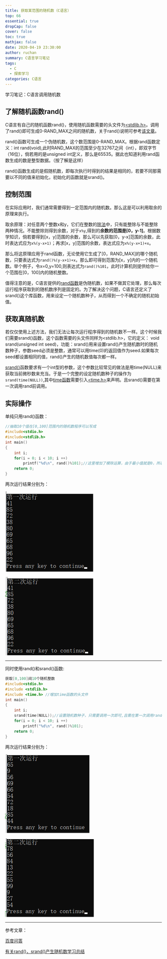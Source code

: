 ```yaml
---
title: 获取某范围的随机数（C语言）
top: 66
essential: true
dropCap: false
cover: false
toc: true
mathjax: false
date: 2020-04-19 23:30:00
author: ruchan
summary: C语言学习笔记 
tags: 
  - C
  - 探索学习
categories: C语言
---
```


学习笔记：C语言调用随机数

<!-- more -->

## 了解随机函数rand()

C语言有自己的随机函数rand()，使用随机函数需要的头文件为[<stdlib.h>](https://baike.baidu.com/item/stdlib.h/10370777?fr=aladdin)。调用了rand()即可生成0-RAND_MAX之间的随机数，关于rand()说明可参考[该文章](https://www.cnblogs.com/guihailiuli/p/4154416.html)。     

rand()函数可生成一个伪随机数，这个数范围是0-RAND_MAX。根据rand函数定义：int rand(void),此时RAND_MAX的范围至少在32767之间（int），即双字节（16位），倘若用的是unsigned int定义，那么是65535。据此也知道利用rand函数生成的数是整型数据。（按了解是这样）

rand()函数生成的是假随机数，即每次执行时得到的结果是相同的，若要不同那需要以不同的值来初始化，初始化的函数就是srand()。

## 控制范围

在实际应用时，我们通常需要得到一定范围内的随机数。那么这是可以利用取余的原理来执行。

取余原理：对任意两个整数x和y，它们在整数的[除法](https://baike.baidu.com/item/除法/6280598)中，只有能整除与不能整除两种情况。不能整除则得到余数，对于`x%y`,得到的**余数的范围是[0，y-1]**。根据数学知识，倘若要得到[x，y]范围的余数，那么可以先获取[0，y-x]范围的余数，此时表达式应为`x%(y-x+1)`；再求[x，y]范围的余数，表达式应为`x%(y-x+1)+x`。

那么将这原理应用于rand函数，无论使用它生成了[0，RAND_MAX]的哪个随机数，只要表达式为`rand()%(y-x+1)+x`，那么即可得到范围为[x，y]内的一个随机数。举个例子，令x=0,y=100,则表达式为`rand()%101`，此时计算机则提供给你一个范围在[0，100]内的随机整数。

值得注意的是，C语言提供的[rand函数](https://baike.baidu.com/item/rand()/3002042?fromtitle=rand函数&fromid=5916603&fr=aladdin)是伪随机数，如果不做其它处理，那么每次运行程序获取到的随机数序列是固定的。为了解决这个问题，C语言还定义了srand()这个库函数，用来设定一个随机数种子，从而得到一个不确定的随机初始值。

## 获取真随机数

若仅仅使用上述方法，我们无法让每次运行程序得到的随机数不一样。这个时候我们需要srand()函数，这个函数需要的头文件同样为<stdlib.h>，它的定义： void srand(unsigned int seed)，功能：srand()用来设置rand()产生随机数时的随机数种子，参数seed必须是整数，通常可以用time(0)的返回值作为seed.如果每次seed都设置相同的值，rand()产生的随机数值每次都一样。

[srand()](https://baike.baidu.com/item/srand/796881?fr=aladdin)函数要求有一个int型的参数，这个参数比较常见的做法是用time(NULL)来获取当前微秒数来充当。于是一个完整的设定随机数种子的操作为`srand(time(NULL))`,其中[time函数](https://www.baidu.com/s?wd=time函数&tn=SE_PcZhidaonwhc_ngpagmjz&rsv_dl=gh_pc_zhidao)需要引入[<time.h>](https://baike.baidu.com/item/time.h/4429250?fr=aladdin)来声明。且srand()需要在第一次调用rand前调用。

## 实际操作

单纯只用rand()函数：

```c
//抽取10个值在[0,100]范围内的随机数程序可以写成
#include<stdio.h>
#include<stdlib.h>
int main()
{
    int i;
    for(i = 0; i < 10; i ++)
        printf("%d\n", rand()%101);//这里增加了模除运算，由于最小值就是0，所以不需要加法了。
    return 0;
}
```

两次运行结果分别为：

![rand1](获取某范围的随机数/rand1.png "仅使用函数rand")

![rand2](获取某范围的随机数/rand2.png "仅使用函数rand")

---

同时使用rand()和srand()函数:

```c
获取[0,100]间10个随机整数
#include<stdio.h>
#include <stdlib.h>
#include <time.h> //增加time函数的头文件
int main()
{
    int i;    
    srand(time(NULL));//设置随机数种子，只需要调用一次即可,且需在第一次调用rand()前调用。     
    for(i = 0; i < 10; i ++)
        printf("%d\n", rand()%101);         
    return 0;
}
```

两次运行结果分别为：

![srand1](获取某范围的随机数/srand1.png "同时使用函数rand与函数srand")

![srand2](获取某范围的随机数/srand2.png "同时使用函数rand与函数srand")

---

参考文章：

[百度问答](https://zhidao.baidu.com/question/1174510994098432459.html)

[有关rand()，srand()产生随机数学习总结](https://www.cnblogs.com/guihailiuli/p/4154416.html)
